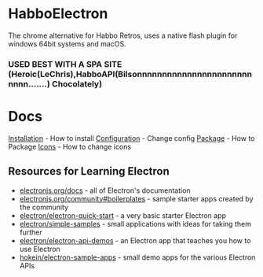 # HabboElectron

The chrome alternative for Habbo Retros, uses a native flash plugin for windows 64bit systems and macOS.

### USED BEST WITH A SPA SITE (Heroic(LeChris),HabboAPI(Bilsonnnnnnnnnnnnnnnnnnnnnnnnnnn.......) Chocolately)

# Docs

[Installation](/docs/installation.md) - How to install
[Configuration](/docs/config.md) - Change config
[Package](/docs/packaging.md) - How to Package
[Icons](/docs/icons.md) - How to change icons

## Resources for Learning Electron

- [electronjs.org/docs](https://electronjs.org/docs) - all of Electron's documentation
- [electronjs.org/community#boilerplates](https://electronjs.org/community#boilerplates) - sample starter apps created by the community
- [electron/electron-quick-start](https://github.com/electron/electron-quick-start) - a very basic starter Electron app
- [electron/simple-samples](https://github.com/electron/simple-samples) - small applications with ideas for taking them further
- [electron/electron-api-demos](https://github.com/electron/electron-api-demos) - an Electron app that teaches you how to use Electron
- [hokein/electron-sample-apps](https://github.com/hokein/electron-sample-apps) - small demo apps for the various Electron APIs
